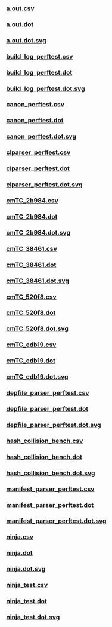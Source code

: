 ### [a.out.csv](a.out.csv)
### [a.out.dot](a.out.dot)
### [a.out.dot.svg](a.out.dot.svg)
### [build_log_perftest.csv](build_log_perftest.csv)
### [build_log_perftest.dot](build_log_perftest.dot)
### [build_log_perftest.dot.svg](build_log_perftest.dot.svg)
### [canon_perftest.csv](canon_perftest.csv)
### [canon_perftest.dot](canon_perftest.dot)
### [canon_perftest.dot.svg](canon_perftest.dot.svg)
### [clparser_perftest.csv](clparser_perftest.csv)
### [clparser_perftest.dot](clparser_perftest.dot)
### [clparser_perftest.dot.svg](clparser_perftest.dot.svg)
### [cmTC_2b984.csv](cmTC_2b984.csv)
### [cmTC_2b984.dot](cmTC_2b984.dot)
### [cmTC_2b984.dot.svg](cmTC_2b984.dot.svg)
### [cmTC_38461.csv](cmTC_38461.csv)
### [cmTC_38461.dot](cmTC_38461.dot)
### [cmTC_38461.dot.svg](cmTC_38461.dot.svg)
### [cmTC_520f8.csv](cmTC_520f8.csv)
### [cmTC_520f8.dot](cmTC_520f8.dot)
### [cmTC_520f8.dot.svg](cmTC_520f8.dot.svg)
### [cmTC_edb19.csv](cmTC_edb19.csv)
### [cmTC_edb19.dot](cmTC_edb19.dot)
### [cmTC_edb19.dot.svg](cmTC_edb19.dot.svg)
### [depfile_parser_perftest.csv](depfile_parser_perftest.csv)
### [depfile_parser_perftest.dot](depfile_parser_perftest.dot)
### [depfile_parser_perftest.dot.svg](depfile_parser_perftest.dot.svg)
### [hash_collision_bench.csv](hash_collision_bench.csv)
### [hash_collision_bench.dot](hash_collision_bench.dot)
### [hash_collision_bench.dot.svg](hash_collision_bench.dot.svg)
### [manifest_parser_perftest.csv](manifest_parser_perftest.csv)
### [manifest_parser_perftest.dot](manifest_parser_perftest.dot)
### [manifest_parser_perftest.dot.svg](manifest_parser_perftest.dot.svg)
### [ninja.csv](ninja.csv)
### [ninja.dot](ninja.dot)
### [ninja.dot.svg](ninja.dot.svg)
### [ninja_test.csv](ninja_test.csv)
### [ninja_test.dot](ninja_test.dot)
### [ninja_test.dot.svg](ninja_test.dot.svg)
